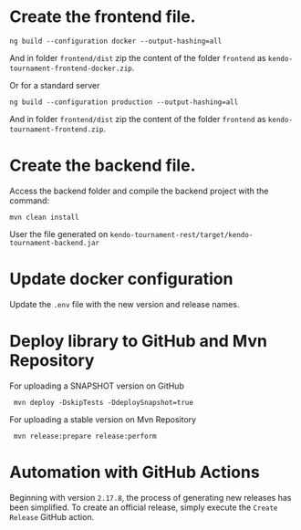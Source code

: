 # Create the frontend file.

```
ng build --configuration docker --output-hashing=all
```

And in folder `frontend/dist` zip the content of the folder `frontend` as `kendo-tournament-frontend-docker.zip`.

Or for a standard server

```
ng build --configuration production --output-hashing=all
```

And in folder `frontend/dist` zip the content of the folder `frontend` as `kendo-tournament-frontend.zip`.

# Create the backend file.

Access the backend folder and compile the backend project with the command:

```
mvn clean install
```

User the file generated on `kendo-tournament-rest/target/kendo-tournament-backend.jar`

# Update docker configuration

Update the `.env` file with the new version and release names.

# Deploy library to GitHub and Mvn Repository

For uploading a SNAPSHOT version on GitHub

```
 mvn deploy -DskipTests -DdeploySnapshot=true
```

For uploading a stable version on Mvn Repository

```
 mvn release:prepare release:perform
```

# Automation with GitHub Actions

Beginning with version `2.17.8`, the process of generating new releases has been simplified.
To create an official release, simply execute the `Create Release` GitHub action. 